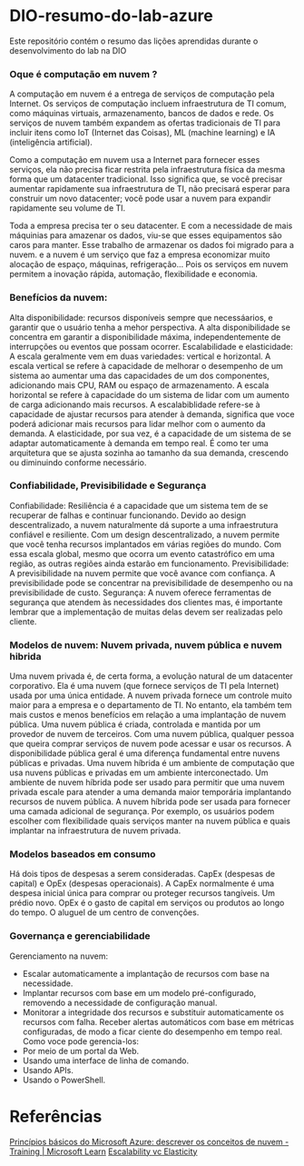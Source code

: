 # DIO-resumo-do-lab-azure
Este repositório contém o resumo das lições aprendidas durante o desenvolvimento do lab na DIO

### Oque é computação em nuvem ?
A computação em nuvem é a entrega de serviços de computação pela Internet. Os serviços de computação incluem infraestrutura de TI comum, como máquinas virtuais, armazenamento, bancos de dados e rede. Os serviços de nuvem também expandem as ofertas tradicionais de TI para incluir itens como IoT (Internet das Coisas), ML (machine learning) e IA (inteligência artificial).

Como a computação em nuvem usa a Internet para fornecer esses serviços, ela não precisa ficar restrita pela infraestrutura física da mesma forma que um datacenter tradicional. Isso significa que, se você precisar aumentar rapidamente sua infraestrutura de TI, não precisará esperar para construir um novo datacenter; você pode usar a nuvem para expandir rapidamente seu volume de TI.

Toda a empresa precisa ter o seu datacenter. E com a necessidade de mais máquinias para amazenar os dados, viu-se que esses equipamentos são caros para manter. Esse trabalho de armazenar os dados foi migrado para a nuvem. e a nuvem é um serviço que faz a empresa economizar muito alocação de espaço, máquinas, refrigeração... Pois os serviços em nuvem permitem a inovação rápida, automação, flexibilidade e economia.

### Benefícios da nuvem: 
Alta disponibilidade: recursos disponíveis sempre que necessáarios, e garantir que o usuário tenha a mehor perspectiva. A alta disponibilidade se concentra em garantir a disponibilidade máxima, independentemente de interrupções ou eventos que possam ocorrer.
Escalabilidade e elasticidade: 
A escala geralmente vem em duas variedades: vertical e horizontal.
A escala vertical se refere à capacidade de melhorar o desempenho de um sistema ao aumentar uma das capacidades de um dos componentes, adicionando mais CPU, RAM ou espaço de armazenamento.
A escala horizontal se refere à capacidade do um sistema de lidar com um aumento de carga adicionando mais recursos.
A escalabiblidade refere-se à capacidade de ajustar recursos para atender à demanda,  significa que voce poderá adicionar mais recursos para lidar melhor com o aumento da demanda.
A elasticidade, por sua vez, é a capacidade de um sistema de se adaptar automaticamente à demanda em tempo real. É como ter uma arquitetura que se ajusta sozinha ao tamanho da sua demanda, crescendo ou diminuindo conforme necessário.

### Confiabilidade, Previsibilidade e Segurança
Confiabilidade: Resiliência é a capacidade que um sistema tem de se recuperar de falhas e continuar funcionando. 
Devido ao design descentralizado, a nuvem naturalmente dá suporte a uma infraestrutura confiável e resiliente. Com um design descentralizado, a nuvem permite que você tenha recursos implantados em várias regiões do mundo. Com essa escala global, mesmo que ocorra um evento catastrófico em uma região, as outras regiões ainda estarão em funcionamento.
Previsibilidade: A previsibilidade na nuvem permite que você avance com confiança. A previsibilidade pode se concentrar na previsibilidade de desempenho ou na previsibilidade de custo.
Segurança: A nuvem oferece ferramentas de segurança que atendem às necessidades dos clientes mas, é importante lembrar que a implementação de muitas delas devem ser realizadas pelo cliente.

### Modelos de nuvem: Nuvem privada, nuvem pública e nuvem hibrida
Uma nuvem privada é, de certa forma, a evolução natural de um datacenter corporativo. Ela é uma nuvem (que fornece serviços de TI pela Internet) usada por uma única entidade. A nuvem privada fornece um controle muito maior para a empresa e o departamento de TI. No entanto, ela também tem mais custos e menos benefícios em relação a uma implantação de nuvem pública. 
Uma nuvem pública é criada, controlada e mantida por um provedor de nuvem de terceiros. Com uma nuvem pública, qualquer pessoa que queira comprar serviços de nuvem pode acessar e usar os recursos. A disponibilidade pública geral é uma diferença fundamental entre nuvens públicas e privadas.
Uma nuvem híbrida é um ambiente de computação que usa nuvens públicas e privadas em um ambiente interconectado. Um ambiente de nuvem híbrida pode ser usado para permitir que uma nuvem privada escale para atender a uma demanda maior temporária implantando recursos de nuvem pública. A nuvem híbrida pode ser usada para fornecer uma camada adicional de segurança. Por exemplo, os usuários podem escolher com flexibilidade quais serviços manter na nuvem pública e quais implantar na infraestrutura de nuvem privada.

### Modelos baseados em consumo
Há dois tipos de despesas a serem consideradas. CapEx (despesas de capital) e OpEx (despesas operacionais).
A CapEx normalmente é uma despesa inicial única para comprar ou proteger recursos tangíveis. Um prédio novo.
OpEx é o gasto de capital em serviços ou produtos ao longo do tempo. O aluguel de um centro de convenções.

### Governança e gerenciabilidade
Gerenciamento na nuvem:
- Escalar automaticamente a implantação de recursos com base na necessidade.
- Implantar recursos com base em um modelo pré-configurado, removendo a necessidade de configuração manual.
- Monitorar a integridade dos recursos e substituir automaticamente os recursos com falha.
Receber alertas automáticos com base em métricas configuradas, de modo a ficar ciente do desempenho em tempo real.
Como voce pode gerencia-los:
- Por meio de um portal da Web.
- Usando uma interface de linha de comando.
- Usando APIs.
- Usando o PowerShell.



# Referências
[Princípios básicos do Microsoft Azure: descrever os conceitos de nuvem - Training | Microsoft Learn](https://learn.microsoft.com/pt-br/training/paths/microsoft-azure-fundamentals-describe-cloud-concepts/)
[Escalability vc Elasticity](https://infraascode.com.br/scalability-vs-elasticity/#:~:text=Qual%20a%20Diferen%C3%A7a%20entre%20Escalabilidade%20e%20Elasticidade%3F%20Escalabilidade,na%20demanda%20de%20um%20determinado%20per%C3%ADodo%20ou%20evento.)
